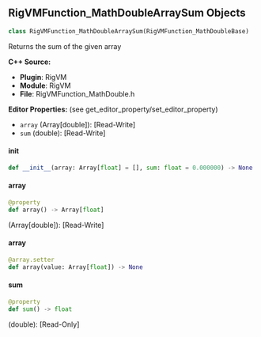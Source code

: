 ## RigVMFunction_MathDoubleArraySum Objects

```python
class RigVMFunction_MathDoubleArraySum(RigVMFunction_MathDoubleBase)
```

Returns the sum of the given array

**C++ Source:**

- **Plugin**: RigVM
- **Module**: RigVM
- **File**: RigVMFunction_MathDouble.h

**Editor Properties:** (see get_editor_property/set_editor_property)

- ``array`` (Array[double]):  [Read-Write]
- ``sum`` (double):  [Read-Write]

<a id="unreal.RigVMFunction_MathDoubleArraySum.__init__"></a>

#### __init__

```python
def __init__(array: Array[float] = [], sum: float = 0.000000) -> None
```

<a id="unreal.RigVMFunction_MathDoubleArraySum.array"></a>

#### array

```python
@property
def array() -> Array[float]
```

(Array[double]):  [Read-Write]

<a id="unreal.RigVMFunction_MathDoubleArraySum.array"></a>

#### array

```python
@array.setter
def array(value: Array[float]) -> None
```

<a id="unreal.RigVMFunction_MathDoubleArraySum.sum"></a>

#### sum

```python
@property
def sum() -> float
```

(double):  [Read-Only]

<a id="unreal.RigVMFunction_MathDoubleArrayAverage"></a>